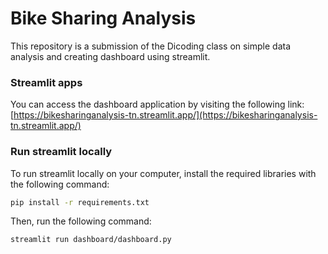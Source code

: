 # Bike Sharing Analysis
This repository is a submission of the Dicoding class on simple data analysis and creating dashboard using streamlit.

### Streamlit apps
You can access the dashboard application by visiting the following link: [https://bikesharinganalysis-tn.streamlit.app/](https://bikesharinganalysis-tn.streamlit.app/)

### Run streamlit locally
To run streamlit locally on your computer, install the required libraries with the following command:
```bash
pip install -r requirements.txt
```

Then, run the following command:
```bash
streamlit run dashboard/dashboard.py
```
